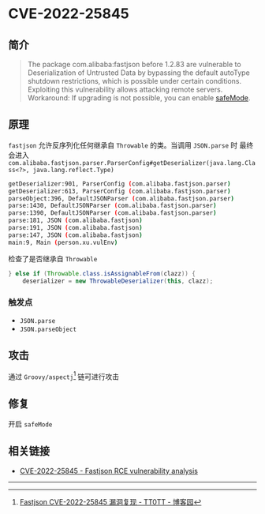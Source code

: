 # CVE-2022-25845

## 简介

> The package com.alibaba:fastjson before 1.2.83 are vulnerable to Deserialization of Untrusted Data by bypassing the default autoType shutdown restrictions, which is possible under certain conditions. Exploiting this vulnerability allows attacking remote servers. Workaround: If upgrading is not possible, you can enable [safeMode](https://github.com/alibaba/fastjson/wiki/fastjson_safemode).

## 原理

`fastjson` 允许反序列化任何继承自 `Throwable` 的类。当调用 `JSON.parse` 时 最终会进入 `com.alibaba.fastjson.parser.ParserConfig#getDeserializer(java.lang.Class<?>, java.lang.reflect.Type)`

```bash
getDeserializer:901, ParserConfig (com.alibaba.fastjson.parser)
getDeserializer:613, ParserConfig (com.alibaba.fastjson.parser)
parseObject:396, DefaultJSONParser (com.alibaba.fastjson.parser)
parse:1430, DefaultJSONParser (com.alibaba.fastjson.parser)
parse:1390, DefaultJSONParser (com.alibaba.fastjson.parser)
parse:181, JSON (com.alibaba.fastjson)
parse:191, JSON (com.alibaba.fastjson)
parse:147, JSON (com.alibaba.fastjson)
main:9, Main (person.xu.vulEnv)
```

检查了是否继承自 `Throwable`

```java
} else if (Throwable.class.isAssignableFrom(clazz)) {
    deserializer = new ThrowableDeserializer(this, clazz);
```


### 触发点

- `JSON.parse`
- `JSON.parseObject`

## 攻击

通过 `Groovy/aspectj`[^1] 链可进行攻击

## 修复

开启 `safeMode`


## 相关链接

- [CVE-2022-25845 - Fastjson RCE vulnerability analysis](https://jfrog.com/blog/cve-2022-25845-analyzing-the-fastjson-auto-type-bypass-rce-vulnerability/)

---

[^1]: [Fastjson CVE-2022-25845 漏洞复现 - TT0TT - 博客园](https://www.cnblogs.com/TT0TT/p/16654022.html)